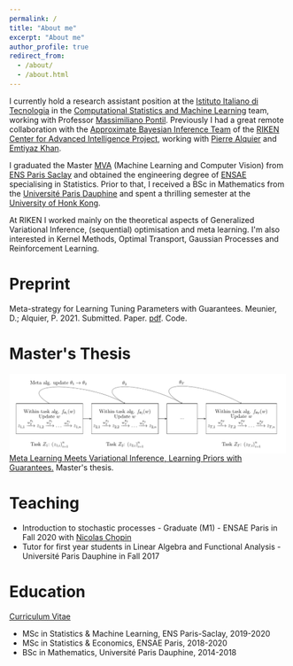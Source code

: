 ```yaml
---
permalink: /
title: "About me"
excerpt: "About me"
author_profile: true
redirect_from: 
  - /about/
  - /about.html
---
```


I currently hold a research assistant position at the [Istituto Italiano di Tecnologia](https://iit.it) in the [Computational Statistics and Machine Learning](https://www.iit.it/research/lines/computational-statistics-and-machine-learning) team, working with Professor [Massimiliano Pontil](https://scholar.google.com/citations?user=lcOacs8AAAAJ&hl=en). Previously I had a great remote collaboration with the [Approximate Bayesian Inference Team](https://team-approx-bayes.github.io "ApproxBayesTeam") of the [RIKEN Center for Advanced Intelligence Project](https://aip.riken.jp "RikenAIP"), working with [Pierre Alquier](https://pierrealquier.github.io) and [Emtiyaz Khan](https://emtiyaz.github.io). 

I graduated the Master [MVA](http://math.ens-paris-saclay.fr/version-francaise/formations/master-mva/) (Machine Learning and Computer Vision) from [ENS Paris Saclay](https://ens-paris-saclay.fr/en) and obtained the engineering degree of [ENSAE](https://www.ensae.fr/en/) specialising in Statistics. Prior to that, I received a BSc in Mathematics from the [Université Paris Dauphine](https://dauphine.psl.eu/en/) and spent a thrilling semester at the [University of Honk Kong](https://www.hku.hk). 

At RIKEN I worked mainly on the theoretical aspects of Generalized Variational Inference, (sequential) optimisation and meta learning. I'm also interested in Kernel Methods, Optimal Transport, Gaussian Processes and Reinforcement Learning.

Preprint
======
Meta-strategy for Learning Tuning Parameters with Guarantees. Meunier, D.; Alquier, P. 2021. Submitted. Paper. [pdf](../files/paperv1_ARXIV.pdf). Code.

Master's Thesis
======
<img align="left" src="../images/metagraph.png" width="500"> 

[Meta Learning Meets Variational Inference, Learning Priors with Guarantees.](../files/RikenReport.pdf) Master's thesis.

Teaching
======
- Introduction to stochastic processes - Graduate (M1) - ENSAE Paris in Fall 2020 with [Nicolas Chopin](https://sites.google.com/site/nicolaschopinstatistician/)
- Tutor for first year students in Linear Algebra and Functional Analysis - Université Paris Dauphine in Fall 2017

Education
======

[Curriculum Vitae](../files/MeunierDimitriResume.pdf)

- MSc in Statistics & Machine Learning, ENS Paris-Saclay, 2019-2020
- MSc in Statistics & Economics, ENSAE Paris, 2018-2020
- BSc in Mathematics, Université Paris Dauphine, 2014-2018






